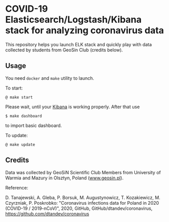 # COVID-19 Elasticsearch/Logstash/Kibana stack for analyzing coronavirus data

This repository helps you launch ELK stack and quickly play with data collected by students from GeoSin Club (credits below).

## Usage

You need `docker` and `make` utility to launch.

To start:
```
@ make start
```

Please wait, until your [Kibana](http://localhost:5601) is working properly. After that use
```
$ make dashboard
```
to import basic dashboard.


To update:
```
@ make update
```

## Credits

Data was collected by GeoSiN Scientific Club Members from University of Warmia and Mazury in Olsztyn, Poland (www.geosin.pl).

Reference:

D. Tanajewski, A. Gleba, P. Borsuk, M. Augustynowicz, T. Kozakiewicz, M. Czyrzniak, P. Poskrobko: "Coronavirus infections data for Poland in 2020 (COVID-19 / 2019-nCoV)", 2020, GitHub, GitHub/dtandev/coronavirus, https://github.com/dtandev/coronavirus